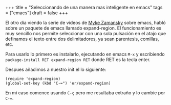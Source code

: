 +++
title = "Seleccionando de una manera mas inteligente en emacs"
tags = ["emacs"]
draft = false
+++

El otro día viendo la serie de videos de [Myke Zamansky](http://cestlaz.github.io) sobre emacs,
habló sobre un paquete de emacs llamado expand-region. El
funcionamiento es muy sencillo nos permite seleccionar con una sola
pulsación en el atajo que definamos el texto entre dos delimitadores,
ya sean parentesis, comillas, etc.

Para usarlo lo primero es instalarlo, ejecutando en emacs `M-x` y
escribiendo `package-install RET expand-region RET` donde RET es la
tecla enter.

Despues añadimos a nuestro <span class="underline">init.el</span> lo siguiente:

```emacs-lisp
(require 'expand-region)
(global-set-key (kbd "C-=") 'er/expand-region)
```

En mi caso comence usando `C-ç` pero me resultaba extraño y lo cambie por `C-=`.
